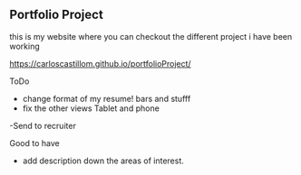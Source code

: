 ## Portfolio Project

this is my website where you can checkout the different project i have been working

https://carloscastillom.github.io/portfolioProject/

ToDo
- change format of my resume! bars and stufff
- fix the other views Tablet and phone

-Send to recruiter

Good to have
- add description down the areas of interest. 


